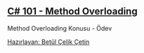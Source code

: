 ## [C# 101 - Method Overloading](https://app.patika.dev/courses/csharp-101/2-metot-overload-nedir-ve-out-kullanimi)
Method Overloading Konusu - Ödev

[Hazırlayan: Betül Çelik Çetin](https://app.patika.dev/celikbet)